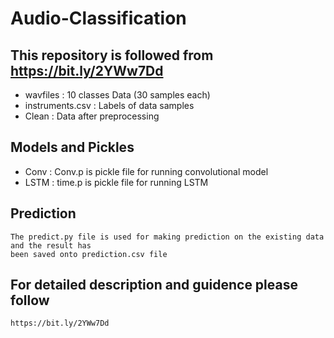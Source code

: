 # Audio-Classification
## This repository is followed from https://bit.ly/2YWw7Dd 

 * wavfiles : 10 classes Data (30 samples each)
 * instruments.csv : Labels of data samples
 * Clean : Data after preprocessing

## Models and Pickles

 - Conv : Conv.p is pickle file for running convolutional model
 - LSTM : time.p is pickle file for running LSTM

## Prediction
```
The predict.py file is used for making prediction on the existing data and the result has 
been saved onto prediction.csv file 
```

## For detailed description and guidence please follow 

````
https://bit.ly/2YWw7Dd
`````
